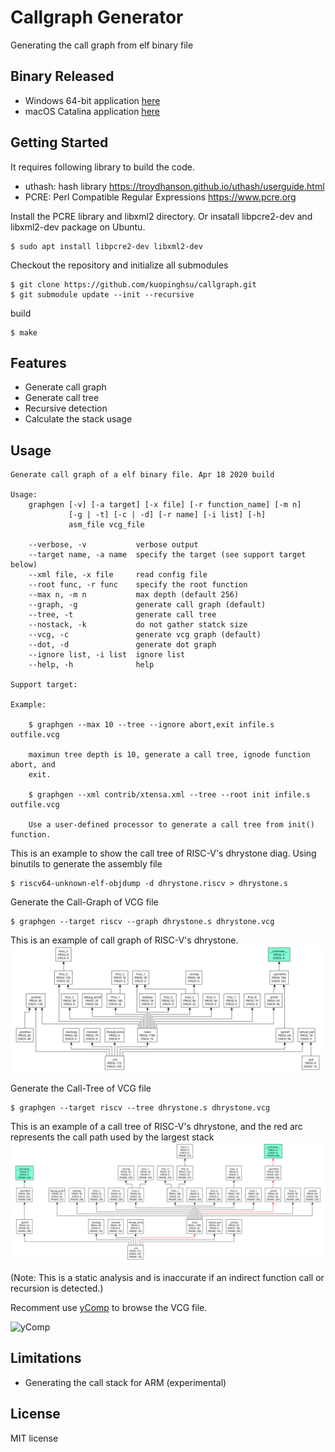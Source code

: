 # Callgraph Generator
Generating the call graph from elf binary file

## Binary Released

  * Windows 64-bit application <A Href="https://github.com/kuopinghsu/callgraph-gen/blob/master/release/graphgen.win64.tar.bz2">here</A>
  * macOS Catalina application <A Href="https://github.com/kuopinghsu/callgraph-gen/blob/master/release/graphgen.macos.tar.bz2">here</A>

## Getting Started
It requires following library to build the code.

  * uthash: hash library <https://troydhanson.github.io/uthash/userguide.html>
  * PCRE: Perl Compatible Regular Expressions <https://www.pcre.org>

Install the PCRE library and libxml2 directory. Or insatall libpcre2-dev and libxml2-dev package on Ubuntu.

```text
$ sudo apt install libpcre2-dev libxml2-dev
```

Checkout the repository and initialize all submodules

```text
$ git clone https://github.com/kuopinghsu/callgraph.git
$ git submodule update --init --recursive
```

build

```text
$ make
```

## Features

  * Generate call graph
  * Generate call tree
  * Recursive detection
  * Calculate the stack usage

## Usage
```text
Generate call graph of a elf binary file. Apr 18 2020 build

Usage:
    graphgen [-v] [-a target] [-x file] [-r function_name] [-m n]
             [-g | -t] [-c | -d] [-r name] [-i list] [-h]
             asm_file vcg_file

    --verbose, -v           verbose output
    --target name, -a name  specify the target (see support target below)
    --xml file, -x file     read config file
    --root func, -r func    specify the root function
    --max n, -m n           max depth (default 256)
    --graph, -g             generate call graph (default)
    --tree, -t              generate call tree
    --nostack, -k           do not gather statck size
    --vcg, -c               generate vcg graph (default)
    --dot, -d               generate dot graph
    --ignore list, -i list  ignore list
    --help, -h              help

Support target:

Example:

    $ graphgen --max 10 --tree --ignore abort,exit infile.s outfile.vcg

    maximun tree depth is 10, generate a call tree, ignode function abort, and
    exit.

    $ graphgen --xml contrib/xtensa.xml --tree --root init infile.s outfile.vcg

    Use a user-defined processor to generate a call tree from init() function.

```

This is an example to show the call tree of RISC-V's dhrystone diag. Using binutils to generate the assembly file

```text
$ riscv64-unknown-elf-objdump -d dhrystone.riscv > dhrystone.s
```

Generate the Call-Graph of VCG file

```text
$ graphgen --target riscv --graph dhrystone.s dhrystone.vcg
```

This is an example of call graph of RISC-V's dhrystone.<br>
<img src="https://github.com/kuopinghsu/callgraph/blob/master/images/dhrystone-callgraph.svg" alt="Dhrystone Call Graph" width=640>

Generate the Call-Tree of VCG file

```text
$ graphgen --target riscv --tree dhrystone.s dhrystone.vcg
```

This is an example of a call tree of RISC-V's dhrystone, and the red arc represents the call path used by the largest stack<br>
<img src="https://github.com/kuopinghsu/callgraph/blob/master/images/dhrystone-calltree.svg" alt="Dhrystone Call Tree" width=640>

(Note: This is a static analysis and is inaccurate if an indirect function call or recursion is detected.)

Recomment use <A Href="https://pp.ipd.kit.edu/firm/yComp.html">yComp</A> to browse the VCG file.<br>

<img src="https://github.com/kuopinghsu/callgraph/blob/master/images/yComp.png" alt="yComp">

## Limitations

  * Generating the call stack for ARM (experimental)

## License
MIT license
